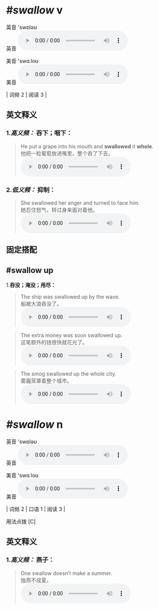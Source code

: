 # ***\#swallow*** v
英音 'swɒləʊ  
英音
<audio src="./media/swallow-B.aac" controls="controls"></audio>

美音 'swɑːloʊ  
美音
<audio src="./media/swallow.aac" controls="controls"></audio>



| 词频 2 | 阅读 3 |  

英文释义
---
### 1.*高义频：* **吞下；咽下：**  

 > He put a grape into his mouth and **swallowed** it **whole**.   
 > 他把一粒葡萄放进嘴里，整个吞了下去。    
<audio src="./media/swallow-1.aac" controls="controls"></audio>

### 2.*低义频：* **抑制：**  

 > She swallowed her anger and turned to face him.   
 > 她忍住怒气，转过身来面对着他。    
<audio src="./media/swallow-3.aac" controls="controls"></audio>


固定搭配
---
## \#swallow up 
1.**吞没；淹没；用尽：**  

 > The ship was swallowed up by the wave.   
 > 船被大浪吞没了。    
<audio src="./media/swallow-4.aac" controls="controls"></audio>

 > The extra money was soon swallowed up.   
 > 这笔额外的钱很快就花光了。    
<audio src="./media/swallow-6.aac" controls="controls"></audio>

 > The smog swallowed up the whole city.   
 > 雾霾笼罩着整个城市。    
<audio src="./media/P429 swallow1.aac" controls="controls"></audio>


# ***\#swallow*** n
英音 'swɒləʊ  
英音
<audio src="./media/swallow-B.aac" controls="controls"></audio>

美音 'swɑːloʊ  
美音
<audio src="./media/swallow.aac" controls="controls"></audio>



| 词频 2 | 口语 1 | 阅读 3 |  

用法点拨  [C]

英文释义
---
### 1.*高义频：* **燕子：**  

 > One swallow doesn’t make a summer.   
 > 独燕不成夏。    
<audio src="./media/swallow-7.aac" controls="controls"></audio>


